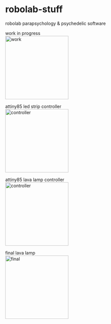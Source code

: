 # robolab-stuff
robolab parapsychology &amp; psychedelic software

work in progress
<br>
<img src="https://lh6.googleusercontent.com/-k_q8wjKhowQ/VQkt9w24H4I/AAAAAAAAPUM/St_SqiShXvs/w1222-h917-no/2015-03-16.jpg" alt="work" height="200px">
<br>

attiny85 led strip controller
<br>
<img src="https://lh5.googleusercontent.com/-DV79OyhIePw/VQkyCbHc8QI/AAAAAAAAPVs/vPHIjmT2sf8/w688-h917-no/IMG_20150318_090519.jpg" alt="controller" height="200px">
<br>

attiny85 lava lamp controller
<br>
<img src="https://lh3.googleusercontent.com/-ZPAFJhtYRzI/VQkt94DGMPI/AAAAAAAAPUU/vgXGfufxx2E/w688-h917-no/IMG_20150308_065509.jpg" alt="controller" height="200px">
<br>

final lava lamp
<br>
<img src="https://lh5.googleusercontent.com/-eCD7Ziej8dI/VQkz-LTpLPI/AAAAAAAAPWk/DfbuiuEsUwU/w688-h917-no/IMG_20150318_091356.jpg" alt="final" height="200px">
